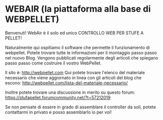 # WEBAIR (la piattaforma alla base di WEBPELLET)
Benvenuti! 
WebAir è il solo ed unico CONTROLLO WEB PER STUFE A PELLET!

Naturalmente qui ospitiamo il software che permette il funzionamento di webpellet.
Potete trovare tutte le informazioni per il montaggio passo passo nel nuovo Blog.
Vengono pubblicati regolarmente degli articoli che spiegano passo passo come costruire il vostro WebPellet.

Il sito è: http://webpellet.com
Qui potete trovare l'elenco del materiale necessario che viene aggiornato in linea con gli articoli del blog che escono:
http://webpellet.com/lista-del-materiale-necessario/

Inoltre potete trovare una discussione in merito su questo forum: https://stufapellet.forumcommunity.net/?t=57212019

Se non pensate di essere in grado di assemblare il controller da soli, potete contattarmi in privato e posso assemblarlo io per voi!
